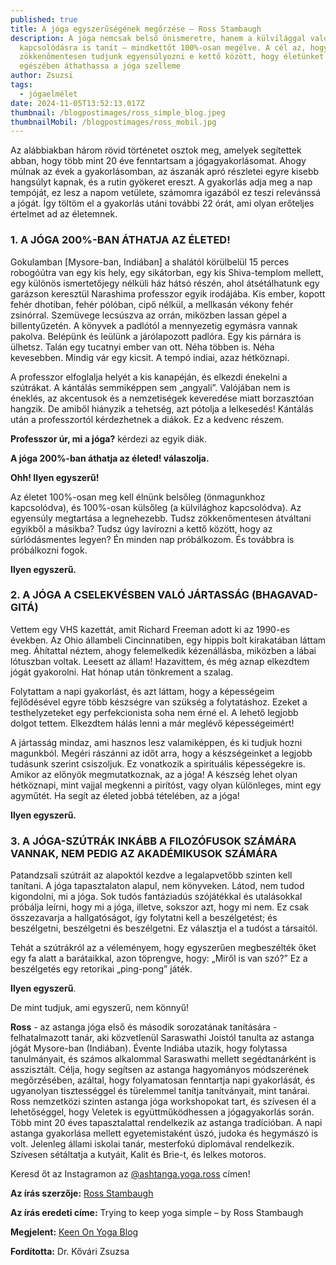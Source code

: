 ```yaml
---
published: true
title: A jóga egyszerűségének megőrzése – Ross Stambaugh
description: A jóga nemcsak belső önismeretre, hanem a külvilággal való
  kapcsolódásra is tanít – mindkettőt 100%-osan megélve. A cél az, hogy
  zökkenőmentesen tudjunk egyensúlyozni e kettő között, hogy életünket teljes
  egészében áthathassa a jóga szelleme
author: Zsuzsi
tags:
  - jógaelmélet
date: 2024-11-05T13:52:13.017Z
thumbnail: /blogpostimages/ross_simple_blog.jpeg
thumbnailMobil: /blogpostimages/ross_mobil.jpg
---
```

Az alábbiakban három rövid történetet osztok meg, amelyek segítettek abban, hogy több mint 20 éve fenntartsam a jógagyakorlásomat. Ahogy múlnak az évek a gyakorlásomban, az ászanák apró részletei egyre kisebb hangsúlyt kapnak, és a rutin gyökeret ereszt. A gyakorlás adja meg a nap tempóját, ez lesz a napom vetülete, számomra igazából ez teszi relevánssá a jógát. Így töltöm el a gyakorlás utáni további 22 órát, ami olyan erőteljes értelmet ad az életemnek.

### 1. A JÓGA 200%-BAN ÁTHATJA AZ ÉLETED!

Gokulamban [Mysore-ban, Indiában] a shalától körülbelül 15 perces robogóútra van egy kis hely, egy sikátorban, egy kis Shiva-templom mellett, egy különös ismertetőjegy nélküli ház hátsó részén, ahol átsétálhatunk egy garázson keresztül Narashima professzor egyik irodájába.
Kis ember, kopott fehér dhotiban, fehér pólóban, cipő nélkül, a mellkasán vékony fehér zsinórral. Szemüvege lecsúszva az orrán, miközben lassan gépel a billentyűzetén. A könyvek a padlótól a mennyezetig egymásra vannak pakolva. Belépünk és leülünk a járólapozott padlóra. Egy kis párnára is ülhetsz. Talán egy tucatnyi ember van ott. Néha többen is. Néha kevesebben. Mindig vár egy kicsit. A tempó indiai, azaz hétköznapi.

A professzor elfoglalja helyét a kis kanapéján, és elkezdi énekelni a szútrákat. A kántálás semmiképpen sem „angyali”. Valójában nem is éneklés, az akcentusok és a nemzetiségek keveredése miatt borzasztóan hangzik. De amiből hiányzik a tehetség, azt pótolja a lelkesedés! Kántálás után a professzortól kérdezhetnek a diákok. Ez a kedvenc részem.

**Professzor úr, mi a jóga?**
kérdezi az egyik diák.

**A jóga 200%-ban áthatja az életed!
válaszolja.**

**Ohh! Ilyen egyszerű!**

<div class="blog-island-section">Az életet 100%-osan meg kell élnünk belsőleg (önmagunkhoz kapcsolódva), és 100%-osan külsőleg (a külvilághoz kapcsolódva). Az egyensúly megtartása a legnehezebb. Tudsz zökkenőmentesen átváltani egyikből a másikba? Tudsz úgy lavírozni a kettő között, hogy az súrlódásmentes legyen? Én minden nap próbálkozom. És továbbra is próbálkozni fogok.</div>

**Ilyen egyszerű.**

### 2. A JÓGA A CSELEKVÉSBEN VALÓ JÁRTASSÁG (BHAGAVAD-GITÁ)

Vettem egy VHS kazettát, amit Richard Freeman adott ki az 1990-es években. Az Ohio állambeli Cincinnatiben, egy hippis bolt kirakatában láttam meg. Áhítattal néztem, ahogy felemelkedik kézenállásba, miközben a lábai lótuszban voltak. Leesett az állam! Hazavittem, és még aznap elkezdtem jógát gyakorolni. Hat hónap után tönkrement a szalag.

Folytattam a napi gyakorlást, és azt láttam, hogy a képességeim fejlődésével egyre több készségre van szükség a folytatáshoz. Ezeket a testhelyzeteket egy perfekcionista soha nem érné el. A lehető legjobb dolgot tettem. Elkezdtem hálás lenni a már meglévő képességeimért!

<div class="blog-island-section">A jártasság mindaz, ami hasznos lesz valamiképpen, és ki tudjuk hozni magunkból. Megéri rászánni az időt arra, hogy a készségeinket a legjobb tudásunk szerint csiszoljuk. Ez vonatkozik a spirituális képességekre is. Amikor az előnyök megmutatkoznak, az a jóga! A készség lehet olyan hétköznapi, mint vajjal megkenni a pirítóst, vagy olyan különleges, mint egy agyműtét. Ha segít az életed jobbá tételében, az a jóga!</div>

**Ilyen egyszerű.**

### 3. A JÓGA-SZÚTRÁK INKÁBB A FILOZÓFUSOK SZÁMÁRA VANNAK, NEM PEDIG AZ AKADÉMIKUSOK SZÁMÁRA

<div class="blog-island-section">Patandzsali szútráit az alapoktól kezdve a legalapvetőbb szinten kell tanítani. A jóga tapasztalaton alapul, nem könyveken. Látod, nem tudod kigondolni, mi a jóga. Sok tudós fantáziadús szójátékkal és utalásokkal próbálja leírni, hogy mi a jóga, illetve, sokszor azt, hogy mi nem. Ez csak összezavarja a hallgatóságot, így folytatni kell a beszélgetést; és beszélgetni, beszélgetni és beszélgetni. Ez választja el a tudóst a társaitól.</div>

Tehát a szútrákról az a véleményem, hogy egyszerűen megbeszélték őket egy fa alatt a barátaikkal, azon töprengve, hogy: „Miről is van szó?” Ez a beszélgetés egy retorikai „ping-pong” játék.

**Ilyen egyszerű**.

De mint tudjuk, ami egyszerű, nem könnyű!

**Ross** - az astanga jóga első és második sorozatának tanítására -felhatalmazott tanár, aki közvetlenül Saraswathi Joistól tanulta az astanga jógát Mysore-ban (Indiában). Évente Indiába utazik, hogy folytassa tanulmányait, és számos alkalommal Saraswathi mellett segédtanárként is asszisztált. Célja, hogy segítsen az astanga hagyományos módszerének megőrzésében, azáltal, hogy folyamatosan fenntartja napi gyakorlását, és ugyanolyan tisztességgel és türelemmel tanítja tanítványait, mint tanárai. Ross nemzetközi szinten astanga jóga workshopokat tart, és szívesen él a lehetőséggel, hogy Veletek is együttműködhessen a jógagyakorlás során.
Több mint 20 éves tapasztalattal rendelkezik az astanga tradícióban. A napi astanga gyakorlása mellett egyetemistaként úszó, judoka és hegymászó is volt. Jelenleg állami iskolai tanár, mesterfokú diplomával rendelkezik. Szívesen sétáltatja a kutyáit, Kalit és Brie-t, és lelkes motoros.

Keresd őt az Instagramon az [@ashtanga.yoga.ross](https://www.instagram.com/ashtanga.yoga.ross/) címen!

**Az írás szerzője:** [Ross Stambaugh](https://ashtangayogaross.com)

**Az írás eredeti címe:** Trying to keep yoga simple – by Ross Stambaugh

**Megjelent:** [Keen On Yoga Blog](https://www.keenonyoga.com/ross-stambaugh-keeping-yoga-simple/)

**Fordította:** Dr. Kővári Zsuzsa